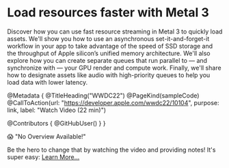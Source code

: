 # Load resources faster with Metal 3

Discover how you can use fast resource streaming in Metal 3 to quickly load assets. We'll show you how to use an asynchronous set-it-and-forget-it workflow in your app to take advantage of the speed of SSD storage and the throughput of Apple silicon’s unified memory architecture. We'll also explore how you can create separate queues that run parallel to — and synchronize with — your GPU render and compute work. Finally, we'll share how to designate assets like audio with high-priority queues to help you load data with lower latency.

@Metadata {
   @TitleHeading("WWDC22")
   @PageKind(sampleCode)
   @CallToAction(url: "https://developer.apple.com/wwdc22/10104", purpose: link, label: "Watch Video (22 min)")

   @Contributors {
      @GitHubUser(<replace this with your GitHub handle>)
   }
}

😱 "No Overview Available!"

Be the hero to change that by watching the video and providing notes! It's super easy:
 [Learn More…](https://wwdcnotes.github.io/WWDCNotes/documentation/wwdcnotes/contributing)
